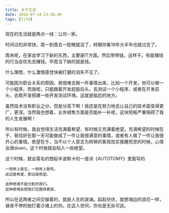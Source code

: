 ```yaml
---
title: 关于生活
date: 2018-07-14 23:58:49
tags: [life]
---
```


现在的生活就是两点一线：公司--家。

时间过的非常快，周一到周五一眨眼就没了，转眼你看18年大半年也就过去了。

周末呢，在家会学习下新的东西，主要是IT方面。然后带带娃。这样子。有能赚钱的行当会优先去赚钱。毕竟当下缺的就是钱。

什么理想，什么激情感觉快被打磨的消失不见了。

可能因为职业关系的原因，我很难去做一件事情出来。比如一个开发，他可以做一个小程序。而我呢，只能跟着开发屁股后头，去测试一个小程序，或者在开发前头，去帮开发搭建一些开发测试环境。这就是尴尬的地方。

虽然技术没有职业之分，但是分高下啊！我还是在努力地去让自己的技术面变得更广，更深。当然我也想着，业务销售方面是否能补一补呢，这块短板严重阻碍了我的人生发展啊！

所以有时候，我会觉得生活充满着希望，有时候又充满着绝望。充满希望的时候在于，我恰好在那一天可能做成了一件让我很满意的事情，或者有人做了一件让我很开心的事情。绝望在于，当不以个人意志为转移的客观现实接踵而至的时候，心情会很down，这个时候就会陷入一些绝望。

这个时候，就会莫名的想起辛波斯卡的一首诗《AUTOTOMY》里面写的

    一侧岸上是生，一侧岸上是死。 
    这边是希望，那边是绝望。 
    ...
    这种绝境不能分割开我们。 
    这种绝境会把我们包围得更紧。
   
  
  所以在这两者之间交替着的，就是人生的波澜。起起伏伏，就想海边的浪花一样，昼夜不停的拍打着沙滩上的你。在这人世间，你也是无处可逃。
  
  



